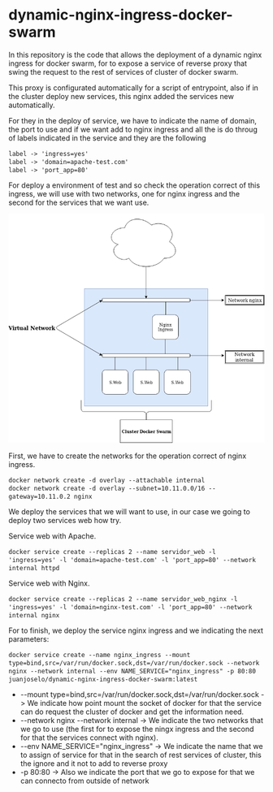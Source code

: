 # dynamic-nginx-ingress-docker-swarm
In this repository is the code that allows the deployment of a dynamic nginx ingress for docker swarm, for to expose a service of reverse proxy that swing the request to the rest of services of cluster of docker swarm.

This proxy is configurated automatically for a script of entrypoint, also if in the cluster deploy new services, this nginx added the services new automatically.

For they in the deploy of service, we have to indicate the name of domain, the port to use and if we want add to nginx ingress and all the is do throug of labels indicated in the service and they are the following
 ```
label -> 'ingress=yes'
label -> 'domain=apache-test.com'
label -> 'port_app=80'
 ```

For deploy a environment of test and so check the operation correct of this ingress, we will use with two networks, one for nginx ingress and the second for the services that we want use.

![Alt Text](/image/nginx_ingress.png)

First, we have to create the networks for the operation correct of nginx ingress.

```
docker network create -d overlay --attachable internal
docker network create -d overlay --subnet=10.11.0.0/16 --gateway=10.11.0.2 nginx
```

We deploy the services that we will want to use, in our case we going to deploy two services web how try.

Service web with Apache.
```
docker service create --replicas 2 --name servidor_web -l 'ingress=yes' -l 'domain=apache-test.com' -l 'port_app=80' --network internal httpd
```

Service web with Nginx.
```
docker service create --replicas 2 --name servidor_web_nginx -l 'ingress=yes' -l 'domain=nginx-test.com' -l 'port_app=80' --network internal nginx

```

For to finish, we deploy the service nginx ingress and we indicating the next parameters:

```
docker service create --name nginx_ingress --mount type=bind,src=/var/run/docker.sock,dst=/var/run/docker.sock --network nginx --network internal --env NAME_SERVICE="nginx_ingress" -p 80:80 juanjoselo/dynamic-nginx-ingress-docker-swarm:latest
```

- --mount type=bind,src=/var/run/docker.sock,dst=/var/run/docker.sock -> We indicate how point mount the socket of docker for that the service can do request the cluster of docker and get the information need.
- --network nginx --network internal -> We indicate the two networks that we go to use (the first for to expose the ningx ingress and the second for that the services connect with nginx).
- --env NAME_SERVICE="nginx_ingress" -> We indicate the name that we to assign of service for that in the search of rest services of cluster, this the ignore and it not to add to reverse proxy
- -p 80:80 -> Also we indicate the port that we go to expose for that we can connecto from outside of network